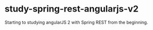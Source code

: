 # study-spring-rest-angularjs-v2
Starting to studying angularJS 2 with Spring REST from the beginning.
